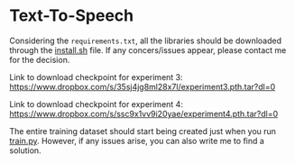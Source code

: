 # Text-To-Speech

Considering the `requirements.txt`, all the libraries should be downloaded through the [install.sh](https://github.com/Aborevsky01/Text-To-Speech/blob/main/install.sh) file. If any concers/issues appear, please contact me for the decision.

Link to download checkpoint for experiment 3: https://www.dropbox.com/s/35sj4jg8ml28x7l/experiment3.pth.tar?dl=0

Link to download checkpoint for experiment 4: https://www.dropbox.com/s/ssc9x1vv9i20yae/experiment4.pth.tar?dl=0

The entire training dataset should start being created just when you run [train.py](https://github.com/Aborevsky01/Text-To-Speech/blob/main/train.py). However, if any issues arise, you can also write me to find a solution.
